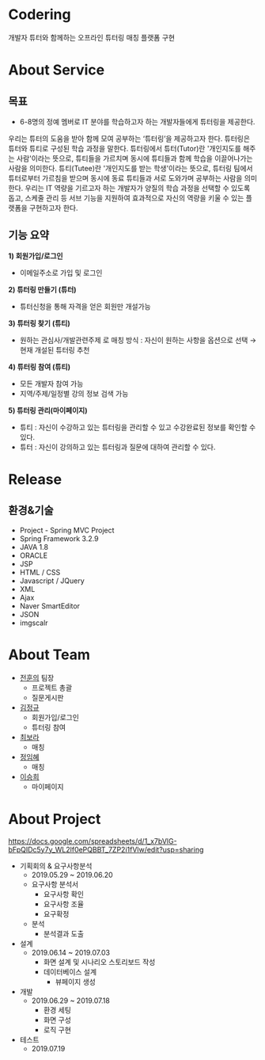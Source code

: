 # Codering

개발자 튜터와 함께하는 오프라인 튜터링 매칭 플랫폼 구현


# About Service

## 목표
- 6-8명의 정예 멤버로 IT 분야를 학습하고자 하는 개발자들에게 튜터링을 제공한다. 

우리는 튜터의 도움을 받아 함께 모여 공부하는 ‘튜터링’을 제공하고자 한다.
튜터링은 튜터와 튜티로 구성된 학습 과정을 말한다. 
튜터링에서 튜터(Tutor)란 '개인지도를 해주는 사람'이라는 뜻으로, 튜티들을 가르치며 동시에 튜티들과 함께 학습을 이끌어나가는 사람을 의미한다.
튜티(Tutee)란 '개인지도를 받는 학생'이라는 뜻으로, 튜터링 팀에서 튜터로부터 가르침을 받으며 동시에 동료 튜티들과 서로 도와가며 공부하는 사람을 의미한다.
우리는 IT 역량을 기르고자 하는 개발자가 양질의 학습 과정을 선택할 수 있도록 돕고, 스케줄 관리 등 서브 기능을 지원하여 효과적으로 자신의 역량을 키울 수 있는 플랫폼을 구현하고자 한다.

## 기능 요약
**1) 회원가입/로그인**
- 이메일주소로 가입 및 로그인

 **2) 튜터링 만들기 (튜터)**
- 튜터신청을 통해 자격을 얻은 회원만 개설가능

**3) 튜터링 찾기 (튜티)**
- 원하는 관심사/개발관련주제 로 매칭
방식 : 자신이 원하는 사항을 옵션으로 선택 → 현재 개설된 튜터링 추천

**4) 튜터링 참여 (튜티)**
- 모든 개발자 참여 가능
- 지역/주제/일정별 강의 정보 검색 가능

**5) 튜터링 관리(마이페이지)**
- 튜티 : 자신이 수강하고 있는 튜터링을 관리할 수 있고 수강완료된 정보를 확인할 수 있다.
- 튜터 : 자신이 강의하고 있는 튜터링과 질문에 대하여 관리할 수 있다.


# Release

## 환경&기술

-	Project - Spring MVC Project
-	Spring Framework 3.2.9
-	JAVA 1.8
-	ORACLE
-	JSP
-	HTML / CSS
-	Javascript / JQuery
-	XML
-	Ajax
-	Naver SmartEditor
-	JSON
-	imgscalr

# About Team
- [전훈의](https://github.com/Hunui) 팀장
  - 프로젝트 총괄
  - 질문게시판
- [김정규](https://github.com/kimjungkyu93)
  - 회원가입/로그인
  - 튜터링 참여
- [최보라](https://github.com/purple04)
  - 매칭
- [정임혜](https://github.com/rewerewe)
  - 매칭
- [이승희](https://github.com/hppylsh)
  - 마이페이지

# About Project

https://docs.google.com/spreadsheets/d/1_x7bVlG-bFpQIDc5y7y_WL2lf0ePQBBT_7ZP2i1fVlw/edit?usp=sharing

- 기획회의 & 요구사항분석
  - 2019.05.29 ~ 2019.06.20
  - 요구사항 분석서
    - 요구사항 확인
    - 요구사항 조율
    - 요구확정
  - 분석	
	  - 분석결과 도출
- 설계
  - 2019.06.14 ~ 2019.07.03
    - 화면 설계 및 시나리오 스토리보드 작성
    - 데이터베이스 설계
	  - 뷰페이지 생성
- 개발
  - 2019.06.29 ~ 2019.07.18
	  - 환경 세팅
	  - 화면 구성
	  - 로직 구현
- 테스트
  - 2019.07.19
  
